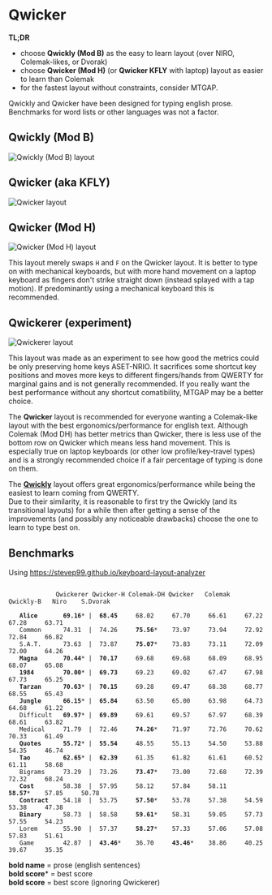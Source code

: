 # Qwicker

**TL;DR**
- choose **Qwickly (Mod B)** as the easy to learn layout (over NIRO, Colemak-likes, or Dvorak)
- choose **Qwicker (Mod H)** (or **Qwicker KFLY** with laptop) layout as easier to learn than Colemak
- for the fastest layout without constraints, consider MTGAP.

Qwickly and Qwicker have been designed for typing english prose. Benchmarks for word lists or other languages was not a factor.

## Qwickly (Mod B)
![Qwickly (Mod B) layout](https://github.com/qwickly-org/Qwicker/blob/master/Qwickly-Mod-B.png)

## Qwicker (aka KFLY)
![Qwicker layout](https://github.com/qwickly-org/Qwicker/blob/master/Qwicker.png)

## Qwicker (Mod H)
![Qwicker (Mod H) layout](https://github.com/qwickly-org/Qwicker/blob/master/Qwicker-Mod-H.png)

This layout merely swaps `H` and `F` on the Qwicker layout. It is better to type on with mechanical keyboards, but with more hand movement on a laptop keyboard as fingers don't strike straight down (instead splayed with a tap motion). If predominantly using a mechanical keyboard this is recommended.

## Qwickerer (experiment)
![Qwickerer layout](https://github.com/qwickly-org/Qwicker/blob/master/Qwickerer.png)

This layout was made as an experiment to see how good the metrics could be only preserving home keys ASET-NRIO. It sacrifices some shortcut key positions and moves more keys to different fingers/hands from QWERTY for marginal gains and is not generally recommended. If you really want the best performance without any shortcut comatibility, MTGAP may be a better choice.

The **Qwicker** layout is recommended for everyone wanting a Colemak-like layout with the best ergonomics/performance for english text. Although Colemak (Mod DH) has better metrics than Qwicker, there is less use of the bottom row on Qwicker which means less hand movement. Thls is especially true on laptop keyboards (or other low profile/key-travel types) and is a strongly recommended choice if a fair percentage of typing is done on them.

The **[Qwickly](https://github.com/qwickly-org/Qwickly)** layout offers great ergonomics/performance while being the easiest to learn coming from QWERTY.<br/>
Due to their similarity, it is reasonable to first try the Qwickly (and its transitional layouts) for a while then after getting a sense of the improvements (and possibly any noticeable drawbacks) choose the one to learn to type best on.

## Benchmarks

Using https://stevep99.github.io/keyboard-layout-analyzer

<pre><code>
             Qwickerer Qwicker-H Colemak-DH Qwicker   Colemak  Qwickly-B   Niro    S.Dvorak

   <b>Alice</b>       <b>69.16</b>* |  <b>68.45</b>     68.02     67.70     66.61     67.22     67.28     63.71
   Common      74.31  |  74.26     <b>75.56</b>*    73.97     73.94     72.92     72.84     66.82
   S.A.T.      73.63  |  73.87     <b>75.07</b>*    73.83     73.11     72.09     72.00     64.26
   <b>Magna</b>       <b>70.44</b>* |  <b>70.17</b>     69.68     69.68     68.09     68.95     68.07     65.08
   <b>1984</b>        <b>70.00</b>* |  <b>69.73</b>     69.23     69.02     67.47     67.98     67.73     65.25
   <b>Tarzan</b>      <b>70.63</b>* |  <b>70.15</b>     69.28     69.47     68.38     68.77     68.55     65.43
   <b>Jungle</b>      <b>66.15</b>* |  <b>65.84</b>     63.50     65.00     63.98     64.73     64.68     61.22
   Difficult   <b>69.97</b>* |  <b>69.89</b>     69.61     69.57     67.97     68.39     68.61     63.82
   Medical     71.79  |  72.46     <b>74.26</b>*    71.97     72.76     70.62     70.33     61.49
   <b>Quotes</b>      <b>55.72</b>* |  <b>55.54</b>     48.55     55.13     54.50     53.88     54.35     46.74
   <b>Tao</b>         <b>62.65</b>* |  <b>62.39</b>     61.35     61.82     61.61     60.52     61.11     58.68
   Bigrams     73.29  |  73.26     <b>73.47</b>*    73.00     72.68     72.39     72.32     68.24
   <b>Cost</b>        58.38  |  57.95     58.12     57.84     58.11     <b>58.57</b>*    57.85     50.78
   <b>Contract</b>    54.18  |  53.75     <b>57.50</b>*    53.78     57.38     54.59     53.38     47.38
   <b>Binary</b>      58.73  |  58.58     <b>59.61</b>*    58.31     59.05     57.73     57.55     54.23
   Lorem       55.90  |  57.37     <b>58.27</b>*    57.33     57.06     57.08     57.83     51.61
   Game        42.87  |  <b>43.46</b>*    36.70     <b>43.46</b>*    38.86     40.25     39.67     35.35
</code></pre>
<b>bold name</b> = prose (english sentences)<br/>
<b>bold score</b>* = best score<br/>
<b>bold score</b> = best score (ignoring Qwickerer)<br/>
